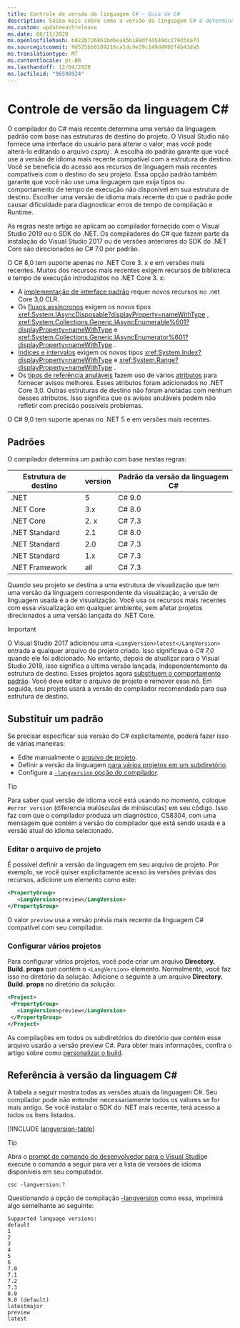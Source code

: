 ```yaml
---
title: Controle de versão da linguagem C# – Guia de C#
description: Saiba mais sobre como a versão da linguagem C# é determinada com base no seu projeto e os motivos por trás dessa escolha. Saiba como substituir o padrão manualmente.
ms.custom: updateeachrelease
ms.date: 08/11/2020
ms.openlocfilehash: b022b726861bd6ea45b188df44549dc279d34a74
ms.sourcegitcommit: 9d525bb8109216ca1dc9e39c149d4902f4b43da5
ms.translationtype: MT
ms.contentlocale: pt-BR
ms.lasthandoff: 12/04/2020
ms.locfileid: "96598924"
---
```

# <a name="c-language-versioning"></a>Controle de versão da linguagem C#

O compilador do C# mais recente determina uma versão da linguagem padrão com base nas estruturas de destino do projeto. O Visual Studio não fornece uma interface do usuário para alterar o valor, mas você pode alterá-lo editando o arquivo *csproj* . A escolha do padrão garante que você use a versão de idioma mais recente compatível com a estrutura de destino. Você se beneficia do acesso aos recursos de linguagem mais recentes compatíveis com o destino do seu projeto. Essa opção padrão também garante que você não use uma linguagem que exija tipos ou comportamento de tempo de execução não disponível em sua estrutura de destino. Escolher uma versão de idioma mais recente do que o padrão pode causar dificuldade para diagnosticar erros de tempo de compilação e Runtime.

As regras neste artigo se aplicam ao compilador fornecido com o Visual Studio 2019 ou o SDK do .NET. Os compiladores do C# que fazem parte da instalação do Visual Studio 2017 ou de versões anteriores do SDK do .NET Core são direcionados ao C# 7.0 por padrão.

O C# 8,0 tem suporte apenas no .NET Core 3. x e em versões mais recentes. Muitos dos recursos mais recentes exigem recursos de biblioteca e tempo de execução introduzidos no .NET Core 3. x:

- A [implementação de interface padrão](../whats-new/csharp-8.md#default-interface-methods) requer novos recursos no .net Core 3,0 CLR.
- Os [fluxos assíncronos](../whats-new/csharp-8.md#asynchronous-streams) exigem os novos tipos <xref:System.IAsyncDisposable?displayProperty=nameWithType> , <xref:System.Collections.Generic.IAsyncEnumerable%601?displayProperty=nameWithType> e <xref:System.Collections.Generic.IAsyncEnumerator%601?displayProperty=nameWithType> .
- [Índices e intervalos](../whats-new/csharp-8.md#indices-and-ranges) exigem os novos tipos <xref:System.Index?displayProperty=nameWithType> e <xref:System.Range?displayProperty=nameWithType> .
- Os [tipos de referência anuláveis](../whats-new/csharp-8.md#nullable-reference-types) fazem uso de vários [atributos](attributes/nullable-analysis.md) para fornecer avisos melhores. Esses atributos foram adicionados no .NET Core 3,0. Outras estruturas de destino não foram anotadas com nenhum desses atributos. Isso significa que os avisos anuláveis podem não refletir com precisão possíveis problemas.

O C# 9,0 tem suporte apenas no .NET 5 e em versões mais recentes.

## <a name="defaults"></a>Padrões

O compilador determina um padrão com base nestas regras:

| Estrutura de destino | version | Padrão da versão da linguagem C# |
|------------------|---------|-----------------------------|
| .NET             | 5     | C# 9.0                      |
| .NET Core        | 3.x     | C# 8.0                      |
| .NET Core        | 2. x     | C# 7.3                      |
| .NET Standard    | 2.1     | C# 8.0                      |
| .NET Standard    | 2.0     | C# 7.3                      |
| .NET Standard    | 1.x     | C# 7.3                      |
| .NET Framework   | all     | C# 7.3                      |

Quando seu projeto se destina a uma estrutura de visualização que tem uma versão da linguagem correspondente da visualização, a versão de linguagem usada é a de visualização. Você usa os recursos mais recentes com essa visualização em qualquer ambiente, sem afetar projetos direcionados a uma versão lançada do .NET Core.

> [!IMPORTANT]
> O Visual Studio 2017 adicionou uma `<LangVersion>latest</LangVersion>` entrada a qualquer arquivo de projeto criado. Isso significava o *C# 7,0* quando ele foi adicionado. No entanto, depois de atualizar para o Visual Studio 2019, isso significa a última versão lançada, independentemente da estrutura de destino. Esses projetos agora [substituem o comportamento padrão](#override-a-default). Você deve editar o arquivo de projeto e remover esse nó. Em seguida, seu projeto usará a versão do compilador recomendada para sua estrutura de destino.

## <a name="override-a-default"></a>Substituir um padrão

Se precisar especificar sua versão do C# explicitamente, poderá fazer isso de várias maneiras:

- Edite manualmente o [arquivo de projeto](#edit-the-project-file).
- Definir a versão da linguagem [para vários projetos em um subdiretório](#configure-multiple-projects).
- Configure a [ `-langversion` opção do compilador](compiler-options/langversion-compiler-option.md).

> [!TIP]
> Para saber qual versão de idioma você está usando no momento, coloque `#error version` (diferencia maiúsculas de minúsculas) em seu código. Isso faz com que o compilador produza um diagnóstico, CS8304, com uma mensagem que contém a versão do compilador que está sendo usada e a versão atual do idioma selecionado.

### <a name="edit-the-project-file"></a>Editar o arquivo de projeto

É possível definir a versão da linguagem em seu arquivo de projeto. Por exemplo, se você quiser explicitamente acesso às versões prévias dos recursos, adicione um elemento como este:

```xml
<PropertyGroup>
   <LangVersion>preview</LangVersion>
</PropertyGroup>
```

O valor `preview` usa a versão prévia mais recente da linguagem C# compatível com seu compilador.

### <a name="configure-multiple-projects"></a>Configurar vários projetos

Para configurar vários projetos, você pode criar um arquivo **Directory. Build. props** que contém o `<LangVersion>` elemento. Normalmente, você faz isso no diretório da solução. Adicione o seguinte a um arquivo **Directory. Build. props** no diretório da solução:

```xml
<Project>
 <PropertyGroup>
   <LangVersion>preview</LangVersion>
 </PropertyGroup>
</Project>
```

As compilações em todos os subdiretórios do diretório que contém esse arquivo usarão a versão preview C#. Para obter mais informações, confira o artigo sobre como [personalizar o build](/visualstudio/msbuild/customize-your-build).

## <a name="c-language-version-reference"></a>Referência à versão da linguagem C#

A tabela a seguir mostra todas as versões atuais da linguagem C#. Seu compilador pode não entender necessariamente todos os valores se for mais antigo. Se você instalar o SDK do .NET mais recente, terá acesso a todos os itens listados.

[!INCLUDE [langversion-table](includes/langversion-table.md)]

> [!TIP]
> Abra o [prompt de comando do desenvolvedor para o Visual Studio](../../framework/tools/developer-command-prompt-for-vs.md)e execute o comando a seguir para ver a lista de versões de idioma disponíveis em seu computador.
>
> ```CMD
> csc -langversion:?
> ```
>
> Questionando a opção de compilação [-langversion](compiler-options/langversion-compiler-option.md) como essa, imprimirá algo semelhante ao seguinte:
>
> ```CMD
> Supported language versions:
> default
> 1
> 2
> 3
> 4
> 5
> 6
> 7.0
> 7.1
> 7.2
> 7.3
> 8.0
> 9.0 (default)
> latestmajor
> preview
> latest
> ```
